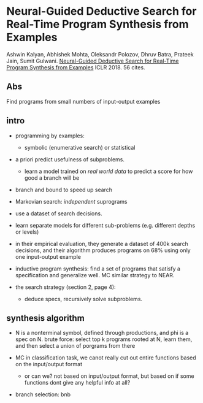 # Neural-Guided Deductive Search for Real-Time Program Synthesis from Examples

Ashwin Kalyan, Abhishek Mohta, Oleksandr Polozov, Dhruv Batra, Prateek Jain, Sumit Gulwani. [Neural-Guided Deductive Search for Real-Time Program Synthesis from Examples](https://arxiv.org/pdf/1804.01186) ICLR 2018. 56 cites.

## Abs
Find programs from small numbers of input-output examples

## intro
- programming by examples:
    - symbolic (enumerative search) or statistical
- a priori predict usefulness of subproblems.
    - learn a model trained on *real world data* to predict a score for how good a branch will be
- branch and bound to speed up search
- Markovian search: *independent* suprograms

- use a dataset of search decisions. 
- learn separate models for different sub-problems (e.g. different depths or levels)

- in their empirical evaluation, they generate a dataset of 400k search decisions, and their algorithm produces programs on 68% using only one input-output example

- inductive program synthesis: find a set of programs that satisfy a specification and generalize well. MC similar strategy to NEAR.

- the search strategy (section 2, page 4):
    - deduce specs, recursively solve subproblems.

## synthesis algorithm
- N is a nonterminal symbol, defined through productions, and phi is a spec on N. brute force: select top k programs rooted at N, learn them, and then select a union of porgrams from there
- MC in classification task, we canot really cut out entire functions based on the input/output format
    - or can we? not based on input/output format, but based on if some functions dont give any helpful info at all?

- branch selection: bnb